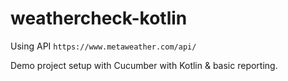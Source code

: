 # weathercheck-kotlin

Using API `https://www.metaweather.com/api/`

Demo project setup with Cucumber with Kotlin & basic reporting.